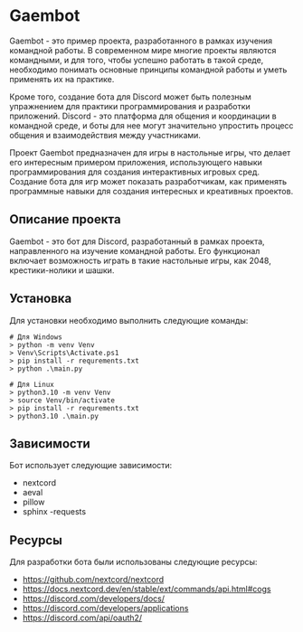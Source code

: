 # Gaembot

Gaembot - это пример проекта, разработанного в рамках изучения командной работы. В современном мире многие проекты являются командными, и для того, чтобы успешно работать в такой среде, необходимо понимать основные принципы командной работы и уметь применять их на практике.

Кроме того, создание бота для Discord может быть полезным упражнением для практики программирования и разработки приложений. Discord - это платформа для общения и координации в командной среде, и боты для нее могут значительно упростить процесс общения и взаимодействия между участниками.

Проект Gaembot предназначен для игры в настольные игры, что делает его интересным примером приложения, использующего навыки программирования для создания интерактивных игровых сред. Создание бота для игр может показать разработчикам, как применять программные навыки для создания интересных и креативных проектов.

## Описание проекта

Gaembot - это бот для Discord, разработанный в рамках проекта, направленного на изучение командной работы. Его функционал включает возможность играть в такие настольные игры, как 2048, крестики-нолики и шашки.

## Установка

Для установки необходимо выполнить следующие команды:

```shell-session
# Для Windows
> python -m venv Venv 
> Venv\Scripts\Activate.ps1
> pip install -r requrements.txt
> python .\main.py
```

```shell-session
# Для Linux
> python3.10 -m venv Venv 
> source Venv/bin/activate
> pip install -r requrements.txt
> python3.10 .\main.py
```

## Зависимости

Бот использует следующие зависимости:

- nextcord
- aeval
- pillow
- sphinx
-requests

## Ресурсы

Для разработки бота были использованы следующие ресурсы:

- https://github.com/nextcord/nextcord
- https://docs.nextcord.dev/en/stable/ext/commands/api.html#cogs
- https://discord.com/developers/docs/
- https://discord.com/developers/applications
- https://discord.com/api/oauth2/